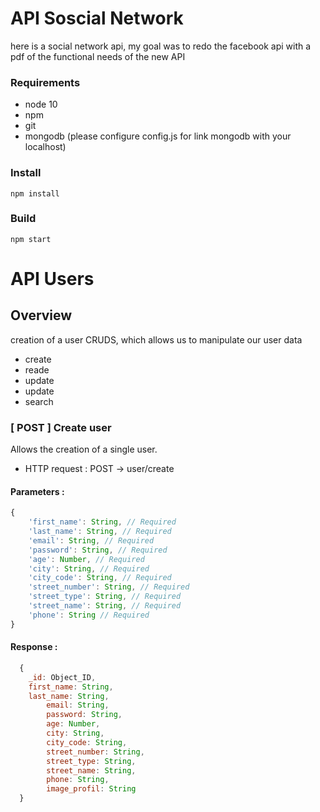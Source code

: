 # API Soscial Network
here is a social network api, my goal was to redo the facebook api with a pdf of the functional needs of the new API

### Requirements
* node 10
* npm
* git
* mongodb (please configure config.js for link mongodb with your localhost)

### Install
```npm install```

### Build
```npm start```

# API Users
## Overview
creation of a user CRUDS, which allows us to manipulate our user data
* create
* reade
* update
* update
* search

### [ POST ] Create user
Allows the creation of a single user.

* HTTP request : POST → user/create

#### Parameters :
```javascript
{
	'first_name': String, // Required
	'last_name': String, // Required
	'email': String, // Required
	'password': String, // Required
	'age': Number, // Required
	'city': String, // Required
	'city_code': String, // Required
	'street_number': String, // Required
	'street_type': String, // Required
	'street_name': String, // Required
	'phone': String // Required
}
```

#### Response :
```javascript
  {
    _id: Object_ID,
    first_name: String,
    last_name: String,
		email: String,
		password: String, 
		age: Number,
		city: String, 
		city_code: String, 
		street_number: String,
		street_type: String,
		street_name: String,
		phone: String,
		image_profil: String
  }
```
